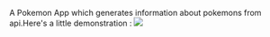 A Pokemon App which generates information about pokemons from api.Here's a little demonstration :
![](pokeApp.gif)
